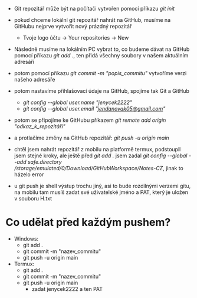 - Git repozitář může být na počítači vytvořen pomocí příkazu *git init*
- pokud chceme lokální git repozitář nahrát na GitHub, musíme na GitHubu nejprve vytvořit nový prázdný repozitář
	- Tvoje logo účtu -> Your repositories -> New
- Následně musíme na lokálním PC vybrat to, co budeme dávat na GitHub pomocí příkazu *git add .*, ten přidá všechny soubory v našem aktuálním adresáři
- potom pomocí příkazu *git commit -m "popis_commitu"* vytvoříme verzi našeho adresáře
- potom nastavíme přihlašovací údaje na GitHub, spojíme tak Git a GitHub
	- *git config --global user.name "jenycek2222"*
	- *git config --global user.email "jendanovak05@gmail.com"*
- potom se připojíme ke GitHubu příkazem *git remote add origin "odkaz_k_repozitáři"*
- a protlačíme změny na GitHub repozitář: *git push -u origin main*

- chtěl jsem nahrát repozitář z mobilu na platformě termux, podstoupil jsem stejné kroky, ale ještě před *git add .* jsem zadal *git config --global --add safe.directory /storage/emulated/0/Download/GitHubWorkspace/Notes-CZ*, jinak to házelo error
- u git push je shell výstup trochu jiný, asi to bude rozdílnými verzemi gitu, na mobilu tam musíš zadat své uživatelské jméno a PAT, který je uložen v souboru H.txt
# Co udělat před každým pushem?
- Windows:
	- git add .
	- git commit -m "nazev_commitu"
	- git push -u origin main
- Termux:
	- git add .
	- git commit -m "nazev_commitu"
	- git push -u origin main
		- zadat jenycek2222 a ten PAT